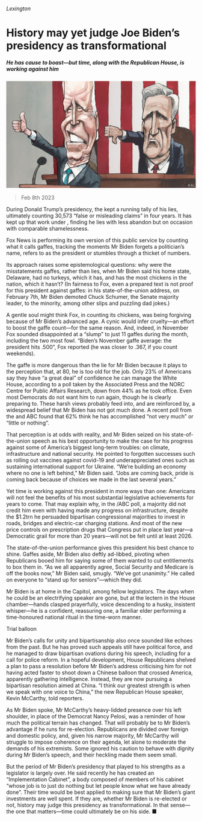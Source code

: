 ###### Lexington

# History may yet judge Joe Biden’s presidency as transformational 

##### He has cause to boast—but time, along with the Republican House, is working against him 

![image](images/20230211_USD000.jpg) 

> Feb 8th 2023 

During Donald Trump’s presidency, the  kept a running tally of his lies, ultimately counting 30,573 “false or misleading claims” in four years. It has kept up that work under , finding he lies with less abandon but on occasion with comparable shamelessness.

Fox News is performing its own version of this public service by counting what it calls gaffes, tracking the moments Mr Biden forgets a politician’s name, refers to  as the president or stumbles through a thicket of numbers. 

Its approach raises some epistemological questions: why were the misstatements gaffes, rather than lies, when Mr Biden said his home state, Delaware, had no turkeys, which it has, and has the most chickens in the nation, which it hasn’t? (In fairness to Fox, even a prepared text is not proof for this president against gaffes: in his state-of-the-union address, on February 7th, Mr Biden demoted Chuck Schumer, the Senate majority leader, to the minority, among other slips and puzzling dad jokes.)

A gentle soul might think Fox, in counting its chickens, was being forgiving because of Mr Biden’s advanced age. A cynic would infer cruelty—an effort to boost the gaffe count—for the same reason. And, indeed, in November Fox sounded disappointed at a “slump” to just 11 gaffes during the month, including the two most fowl. “Biden’s November gaffe average: the president hits .500”, Fox reported (he was closer to .367, if you count weekends).

The gaffe is more dangerous than the lie for Mr Biden because it plays to the perception that, at 80, he is too old for the job. Only 23% of Americans say they have “a great deal” of confidence he can manage the White House, according to a poll taken by the Associated Press and the NORC Centre for Public Affairs Research, down from 44% as he took office. Even most Democrats do not want him to run again, though he is clearly preparing to. These harsh views probably feed into, and are reinforced by, a widespread belief that Mr Biden has not got much done. A recent poll from the  and ABC found that 62% think he has accomplished “not very much” or “little or nothing”. 

That perception is at odds with reality, and Mr Biden seized on his state-of-the-union speech as his best opportunity to make the case for his progress against some of America’s biggest long-term troubles: on climate, infrastructure and national security. He pointed to forgotten successes such as rolling out vaccines against covid-19 and underappreciated ones such as sustaining international support for Ukraine. “We’re building an economy where no one is left behind,” Mr Biden said. “Jobs are coming back, pride is coming back because of choices we made in the last several years.”

Yet time is working against this president in more ways than one: Americans will not feel the benefits of his most substantial legislative achievements for years to come. That may explain why, in the /ABC poll, a majority did not credit him even with having made any progress on infrastructure, despite the $1.2trn he persuaded bipartisan congressional majorities to invest in roads, bridges and electric-car charging stations. And most of the new price controls on prescription drugs that Congress put in place last year—a Democratic grail for more than 20 years—will not be felt until at least 2026.

The state-of-the-union performance gives this president his best chance to shine. Gaffes aside, Mr Biden also deftly ad-libbed, pivoting when Republicans booed him for saying some of them wanted to cut entitlements to box them in. “As we all apparently agree, Social Security and Medicare is off the books now,” Mr Biden said, smugly. “We’ve got unanimity.” He called on everyone to “stand up for seniors”—which they did.

Mr Biden is at home in the Capitol, among fellow legislators. The days when he could be an electrifying speaker are gone, but at the lectern in the House chamber—hands clasped prayerfully, voice descending to a husky, insistent whisper—he is a confident, reassuring one, a familiar elder performing a time-honoured national ritual in the time-worn manner. 

Trial balloon

Mr Biden’s calls for unity and bipartisanship also once sounded like echoes from the past. But he has proved such appeals still have political force, and he managed to draw bipartisan ovations during his speech, including for a call for police reform. In a hopeful development, House Republicans shelved a plan to pass a resolution before Mr Biden’s address criticising him for not having acted faster to shoot down a Chinese balloon that crossed America, apparently gathering intelligence. Instead, they are now pursuing a bipartisan resolution aimed at China. “I think our greatest strength is when we speak with one voice to China,” the new Republican House speaker, Kevin McCarthy, told reporters.

As Mr Biden spoke, Mr McCarthy’s heavy-lidded presence over his left shoulder, in place of the Democrat Nancy Pelosi, was a reminder of how much the political terrain has changed. That will probably be to Mr Biden’s advantage if he runs for re-election. Republicans are divided over foreign and domestic policy, and, given his narrow majority, Mr McCarthy will struggle to impose coherence on their agenda, let alone to moderate the demands of his extremists. Some ignored his caution to behave with dignity during Mr Biden’s speech, and their heckling made them seem small.

But the period of Mr Biden’s presidency that played to his strengths as a legislator is largely over. He said recently he has created an “Implementation Cabinet”, a body composed of members of his cabinet “whose job is to just do nothing but let people know what we have already done”. Their time would be best applied to making sure that Mr Biden’s giant investments are well spent. If they are, whether Mr Biden is re-elected or not, history may judge this presidency as transformational. In that sense—the one that matters—time could ultimately be on his side. ■






